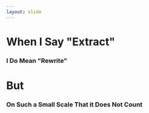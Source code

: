 ```yaml
---
layout: slide
---
```


# When I Say "Extract"

### I Do Mean "Rewrite"

# But

### On Such a Small Scale That it Does Not Count